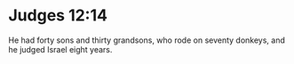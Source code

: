 # Judges 12:14

He had forty sons and thirty grandsons, who rode on seventy donkeys, and he judged Israel eight years.

